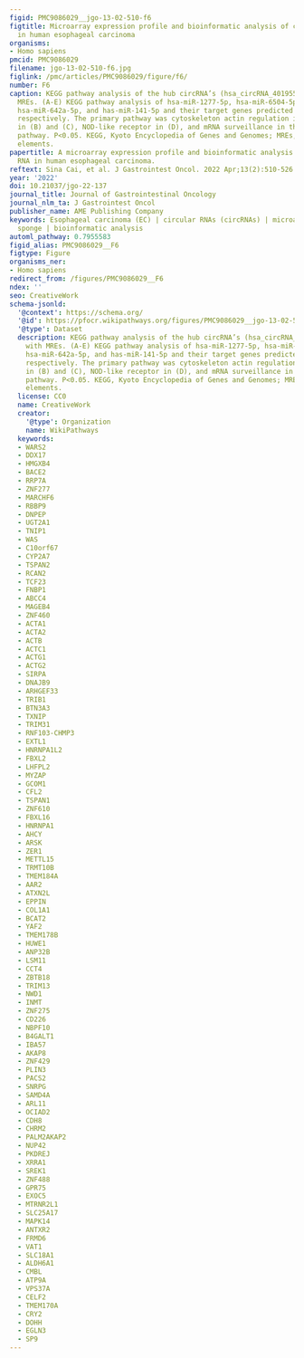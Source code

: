 ```yaml
---
figid: PMC9086029__jgo-13-02-510-f6
figtitle: Microarray expression profile and bioinformatic analysis of circular RNA
  in human esophageal carcinoma
organisms:
- Homo sapiens
pmcid: PMC9086029
filename: jgo-13-02-510-f6.jpg
figlink: /pmc/articles/PMC9086029/figure/f6/
number: F6
caption: KEGG pathway analysis of the hub circRNA’s (hsa_circRNA_401955) related with
  MREs. (A-E) KEGG pathway analysis of hsa-miR-1277-5p, hsa-miR-6504-5p, hsa-miR-3064-5p,
  hsa-miR-642a-5p, and has-miR-141-5p and their target genes predicted by TarBase,
  respectively. The primary pathway was cytoskeleton actin regulation in (A), spliceosome
  in (B) and (C), NOD-like receptor in (D), and mRNA surveillance in the (E) signaling
  pathway. P<0.05. KEGG, Kyoto Encyclopedia of Genes and Genomes; MREs, miRNA response
  elements.
papertitle: A microarray expression profile and bioinformatic analysis of circular
  RNA in human esophageal carcinoma.
reftext: Sina Cai, et al. J Gastrointest Oncol. 2022 Apr;13(2):510-526.
year: '2022'
doi: 10.21037/jgo-22-137
journal_title: Journal of Gastrointestinal Oncology
journal_nlm_ta: J Gastrointest Oncol
publisher_name: AME Publishing Company
keywords: Esophageal carcinoma (EC) | circular RNAs (circRNAs) | microarray | microRNA
  sponge | bioinformatic analysis
automl_pathway: 0.7955583
figid_alias: PMC9086029__F6
figtype: Figure
organisms_ner:
- Homo sapiens
redirect_from: /figures/PMC9086029__F6
ndex: ''
seo: CreativeWork
schema-jsonld:
  '@context': https://schema.org/
  '@id': https://pfocr.wikipathways.org/figures/PMC9086029__jgo-13-02-510-f6.html
  '@type': Dataset
  description: KEGG pathway analysis of the hub circRNA’s (hsa_circRNA_401955) related
    with MREs. (A-E) KEGG pathway analysis of hsa-miR-1277-5p, hsa-miR-6504-5p, hsa-miR-3064-5p,
    hsa-miR-642a-5p, and has-miR-141-5p and their target genes predicted by TarBase,
    respectively. The primary pathway was cytoskeleton actin regulation in (A), spliceosome
    in (B) and (C), NOD-like receptor in (D), and mRNA surveillance in the (E) signaling
    pathway. P<0.05. KEGG, Kyoto Encyclopedia of Genes and Genomes; MREs, miRNA response
    elements.
  license: CC0
  name: CreativeWork
  creator:
    '@type': Organization
    name: WikiPathways
  keywords:
  - WARS2
  - DDX17
  - HMGXB4
  - BACE2
  - RRP7A
  - ZNF277
  - MARCHF6
  - RBBP9
  - DNPEP
  - UGT2A1
  - TNIP1
  - WAS
  - C10orf67
  - CYP2A7
  - TSPAN2
  - RCAN2
  - TCF23
  - FNBP1
  - ABCC4
  - MAGEB4
  - ZNF460
  - ACTA1
  - ACTA2
  - ACTB
  - ACTC1
  - ACTG1
  - ACTG2
  - SIRPA
  - DNAJB9
  - ARHGEF33
  - TRIB1
  - BTN3A3
  - TXNIP
  - TRIM31
  - RNF103-CHMP3
  - EXTL1
  - HNRNPA1L2
  - FBXL2
  - LHFPL2
  - MYZAP
  - GCOM1
  - CFL2
  - TSPAN1
  - ZNF610
  - FBXL16
  - HNRNPA1
  - AHCY
  - ARSK
  - ZER1
  - METTL15
  - TRMT10B
  - TMEM184A
  - AAR2
  - ATXN2L
  - EPPIN
  - COL1A1
  - BCAT2
  - YAF2
  - TMEM178B
  - HUWE1
  - ANP32B
  - LSM11
  - CCT4
  - ZBTB18
  - TRIM13
  - NWD1
  - INMT
  - ZNF275
  - CD226
  - NBPF10
  - B4GALT1
  - IBA57
  - AKAP8
  - ZNF429
  - PLIN3
  - PACS2
  - SNRPG
  - SAMD4A
  - ARL11
  - OCIAD2
  - CDH8
  - CHRM2
  - PALM2AKAP2
  - NUP42
  - PKDREJ
  - XRRA1
  - SREK1
  - ZNF488
  - GPR75
  - EXOC5
  - MTRNR2L1
  - SLC25A17
  - MAPK14
  - ANTXR2
  - FRMD6
  - VAT1
  - SLC18A1
  - ALDH6A1
  - CMBL
  - ATP9A
  - VPS37A
  - CELF2
  - TMEM170A
  - CRY2
  - DOHH
  - EGLN3
  - SP9
---
```

